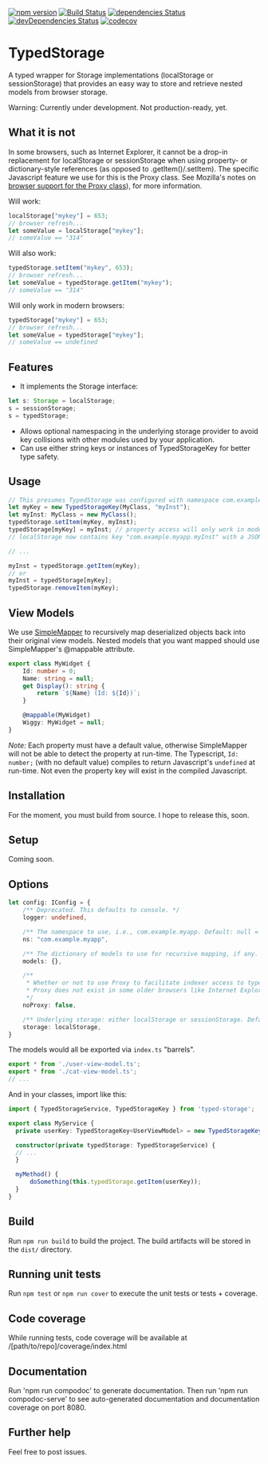 [![npm version](https://badge.fury.io/js/typed-storage.svg)](https://badge.fury.io/js/typed-storage)
[![Build Status](https://travis-ci.org/cdibbs/typed-storage.svg?branch=master)](https://travis-ci.org/cdibbs/typed-storage)
[![dependencies Status](https://david-dm.org/cdibbs/typed-storage/status.svg)](https://david-dm.org/cdibbs/typed-storage)
[![devDependencies Status](https://david-dm.org/cdibbs/typed-storage/dev-status.svg)](https://david-dm.org/cdibbs/typed-storage?type=dev)
[![codecov](https://codecov.io/gh/cdibbs/typed-storage/branch/master/graph/badge.svg)](https://codecov.io/gh/cdibbs/typed-storage)

# TypedStorage
A typed wrapper for Storage implementations (localStorage or sessionStorage) that provides an easy way to store and retrieve nested
models from browser storage.

Warning: Currently under development. Not production-ready, yet.

## What it is not
In some browsers, such as Internet Explorer, it cannot be a drop-in replacement for localStorage or sessionStorage when using
property- or dictionary-style references (as opposed to .getItem()/.setItem). The specific
Javascript feature we use for this is the Proxy class. See Mozilla's notes on [browser support for the Proxy class](https://developer.mozilla.org/en-US/docs/Web/JavaScript/Reference/Global_Objects/Proxy#Browser_compatibility)), for more information.

Will work:
```typescript
localStorage["mykey"] = 653;
// browser refresh...
let someValue = localStorage["mykey"];
// someValue == "314"
```

Will also work:
```typescript
typedStorage.setItem("mykey", 653);
// browser refresh...
let someValue = typedStorage.getItem("mykey");
// someValue == "314"
```

Will only work in modern browsers:
```typescript
typedStorage["mykey"] = 653;
// browser refresh...
let someValue = typedStorage["mykey"];
// someValue == undefined
```

## Features
- It implements the Storage interface:
```typescript
let s: Storage = localStorage;
s = sessionStorage;
s = typedStorage;
```
- Allows optional namespacing in the underlying storage provider to avoid key collisions with
  other modules used by your application.
- Can use either string keys or instances of TypedStorageKey<T> for better type safety.

## Usage

```typescript
// This presumes TypedStorage was configured with namespace com.example.myapp and localStorage:
let myKey = new TypedStorageKey(MyClass, "myInst");
let myInst: MyClass = new MyClass();
typedStorage.setItem(myKey, myInst);
typedStorage[myKey] = myInst; // property access will only work in modern browsers.
// localStorage now contains key "com.example.myapp.myInst" with a JSON-serialized representation of myInst.

// ...

myInst = typedStorage.getItem(myKey);
// or
myInst = typedStorage[myKey];
typedStorage.removeItem(myKey);
```

## View Models
We use [SimpleMapper](https://github.com/cdibbs/simple-mapper) to recursively map deserialized objects back
into their original view models. Nested models that you want mapped should use SimpleMapper's @mappable attribute.

```typescript 
export class MyWidget {
    Id: number = 0;
    Name: string = null;
    get Display(): string { 
        return `${Name} (Id: ${Id})`;
    }

    @mappable(MyWidget)
    Wiggy: MyWidget = null;
}
```

*Note:* Each property must have a default value, otherwise SimpleMapper will not be able to detect the property at run-time. The Typescript,
`Id: number;` (with no default value) compiles to return Javascript's `undefined` at run-time. Not even the property key will exist in the
compiled Javascript.

## Installation

For the moment, you must build from source. I hope to release this, soon.

## Setup

Coming soon.

## Options
```typescript
let config: IConfig = {
    /** Deprecated. This defaults to console. */
    logger: undefined,

    /** The namespace to use, i.e., com.example.myapp. Default: null = do not use namespace. */
    ns: "com.example.myapp",

    /** The dictionary of models to use for recursive mapping, if any. Default: empty. */
    models: {},

    /**
     * Whether or not to use Proxy to facilitate indexer access to typed storage, i.e., typedStorage[myprop] == typedStorage.getItem(myprop).
     * Proxy does not exist in some older browsers like Internet Explorer. Default: false.
     */
    noProxy: false,

    /** Underlying storage: either localStorage or sessionStorage. Default: localStorage. */
    storage: localStorage,
}
```

The models would all be exported via `index.ts` "barrels".

```typescript
export * from './user-view-model.ts';
export * from './cat-view-model.ts';
// ...
```

And in your classes, import like this:

```typescript
import { TypedStorageService, TypedStorageKey } from 'typed-storage';

export class MyService {
  private userKey: TypedStorageKey<UserViewModel> = new TypedStorageKey(UserViewModel, "user");

  constructor(private typedStorage: TypedStorageService) {
  // ...
  }

  myMethod() {
      doSomething(this.typedStorage.getItem(userKey));
  }
}
```

## Build

Run `npm run build` to build the project. The build artifacts will be stored in the `dist/` directory.

## Running unit tests

Run `npm test` or `npm run cover` to execute the unit tests or tests + coverage.


## Code coverage

While running tests, code coverage will be available at /[path/to/repo]/coverage/index.html

## Documentation

Run 'npm run compodoc' to generate documentation.
Then run 'npm run compodoc-serve' to see auto-generated documentation and documentation coverage on port 8080.

## Further help

Feel free to post issues.